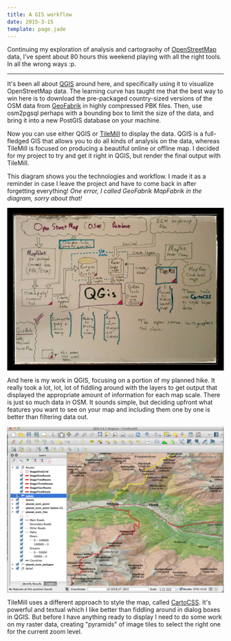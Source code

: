 ```yaml
---
title: A GIS workflow
date: 2015-3-15
template: page.jade
---
```


Continuing my exploration of analysis and cartograohy of
[OpenStreetMap](https://www.openstreetmap.org) data, I've spent about 80 hours
this weekend playing with all the right tools. In all the wrong ways :p.

---

It's been all about [QGIS](http://www2.qgis.org/en/site/) around here, and
specifically using it to visualize OpenStreetMap data. The learning curve has
taught me that the best way to win here is to download the pre-packaged
country-sized versions of the OSM data from
[GeoFabrik](http://download.geofabrik.de/) in highly compressed PBK files. Then, use
osm2pgsql perhaps with a bounding box to limit the size of the data, and bring
it into a new PostGIS database on your machine.

Now you can use either QGIS or [TileMill](https://www.mapbox.com/tilemill/) to
display the data. QGIS is a full-fledged GIS that allows you to do all kinds of
analysis on the data, whereas TileMill is focused on producing a beautiful
online or offline map. I decided for my project to try and get it right in QGIS,
but render the final output with TileMill.

This diagram shows you the technologies and workflow. I made it as a reminder in
case I leave the project and have to come back in after forgetting everything!
_One error, I called GeoFabrik MapFabrik in the diagram, sorry about that!_

<a href="images/workflow.jpg"><IMG SRC="images/workflow.jpg" WIDTH=800
align=center></a><br>

And here is my work in QGIS, focusing on a portion of my planned hike. It really
took a lot, lot, lot of fiddling around with the layers to get output that
displayed the appropriate amount of information for each map scale. There is
just so much data in OSM. It sounds simple, but deciding upfront what features
you want to see on your map and including them one by one is better than
filtering data out.

<a href="images/qgis-screen.png"><IMG SRC="images/qgis-screen.png" WIDTH=800
align=center></a><br>

TileMill uses a different approach to style the map, called
[CartoCSS](https://www.mapbox.com/tilemill/docs/manual/carto/). It's powerful
and textual which I like better than fiddling around in dialog boxes in
QGIS. But before I have anything ready to display I need to do some work on my
raster data, creating "pyramids" of image tiles to select the right one for the
current zoom level.


